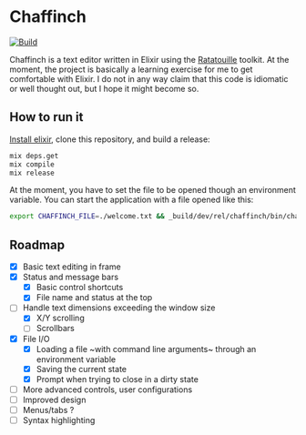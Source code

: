 # Chaffinch

[![Build](https://circleci.com/gh/a-bruhn/chaffinch.svg?style=svg&circle-token)](https://app.circleci.com/pipelines/github/a-bruhn/chaffinch?branch=master&filter=all)

Chaffinch is a text editor written in Elixir using the [Ratatouille](https://github.com/ndreynolds/ratatouille) toolkit.
At the moment, the project is basically a learning exercise for me to get comfortable with Elixir.
I do not in any way claim that this code is idiomatic or well thought out, but I hope it might become so.

## How to run it

[Install elixir](https://elixir-lang.org/install.html), clone this repository, and build a release:

```bash
mix deps.get
mix compile
mix release
```

At the moment, you have to set the file to be opened though an environment variable. You can start the application with a file opened like this:

```bash
export CHAFFINCH_FILE=./welcome.txt && _build/dev/rel/chaffinch/bin/chaffinch start
```

## Roadmap

- [x] Basic text editing in frame
- [x] Status and message bars
  - [x] Basic control shortcuts
  - [x] File name and status at the top
- [ ] Handle text dimensions exceeding the window size
  - [x] X/Y scrolling
  - [ ] Scrollbars
- [x] File I/O
  - [x] Loading a file ~with command line arguments~ through an environment variable
  - [x] Saving the current state
  - [x] Prompt when trying to close in a dirty state
- [ ] More advanced controls, user configurations
- [ ] Improved design
- [ ] Menus/tabs ?
- [ ] Syntax highlighting
